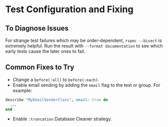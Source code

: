 Test Configuration and Fixing
=============================

To Diagnose Issues
------------------
For strange test failures which may be order-dependent,
`rspec --bisect` is extremely helpful. Run the result
with `--format documentation` to see which early tests
cause the later ones to fail.

Common Fixes to Try
-------------------
* Change a `before(:all)` to `before(:each)`.
* Enable email sending by adding the `email` flag to the test or group. For example:

```ruby
describe "MyEmailSenderClass", email: true do
  ...
end
```

* Enable `:truncation` Database Cleaner strategy.
